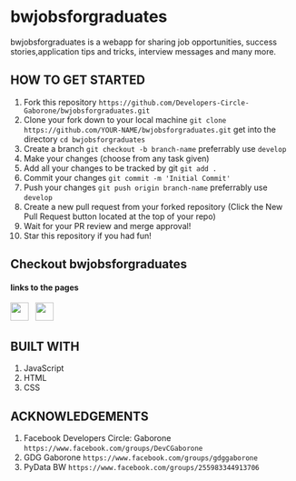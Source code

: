 # bwjobsforgraduates
bwjobsforgraduates is a webapp for sharing job opportunities, success stories,application tips and tricks, interview messages and many more.

## HOW TO GET STARTED
1. Fork this repository
`https://github.com/Developers-Circle-Gaborone/bwjobsforgraduates.git`
2. Clone your fork down to your local machine
`git clone https://github.com/YOUR-NAME/bwjobsforgraduates.git`
get into the directory
`cd bwjobsforgraduates`
3. Create a branch
`git checkout -b branch-name`
preferrably use `develop`
4. Make your changes (choose from any task given)
5. Add all your changes to be tracked by git 
`git add .`
6. Commit your changes
`git commit -m 'Initial Commit'`
7. Push your changes
`git push origin branch-name`
preferrably use `develop`
8. Create a new pull request from your forked repository (Click the New Pull Request button located at the top of your repo)
9. Wait for your PR review and merge approval!
10. Star this repository if you had fun!
## Checkout bwjobsforgraduates
#### links to the pages
<a href="https://www.facebook.com/bwjobsforgraduates/" target="_blank"><img height="32" width="32" src="https://cdn.jsdelivr.net/npm/simple-icons@latest/icons/facebook.svg" /></a> &nbsp;&nbsp;<a href="https://twitter.com/bwjobsforgraduates" target="_blank"><img height="32" width="32" src="https://cdn.jsdelivr.net/npm/simple-icons@latest/icons/twitter.svg" /></a>

## BUILT WITH
1. JavaScript
2. HTML
3. CSS

## ACKNOWLEDGEMENTS
1. Facebook Developers Circle: Gaborone
`https://www.facebook.com/groups/DevCGaborone`
2. GDG Gaborone
`https://www.facebook.com/groups/gdggaborone`
3. PyData BW
`https://www.facebook.com/groups/255983344913706`

